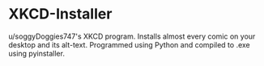 # XKCD-Installer
u/soggyDoggies747's XKCD program. Installs almost every comic on your desktop and its alt-text.
Programmed using Python and compiled to .exe using pyinstaller.
